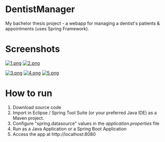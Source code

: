 # DentistManager

My bachelor thesis project - a webapp for managing a dentist's patients &amp; appointments (uses Spring Framework).

# Screenshots

[![1.png](https://i.postimg.cc/05cctHWW/1.png)](https://postimg.cc/RqJ7hGzK) [![2.png](https://i.postimg.cc/JnTZQSrj/2.png)](https://postimg.cc/XGCrjHyv)

[![3.png](https://i.postimg.cc/HnV5v3nR/3.png)](https://postimg.cc/GTnHHFkx) [![4.png](https://i.postimg.cc/x8hmwHbC/4.png)](https://postimg.cc/LgkhfJDK) [![5.png](https://i.postimg.cc/FFB0ktn4/5.png)](https://postimg.cc/4npYj0gL)

# How to run

1. Download source code
2. Import in Eclipse / Spring Tool Suite (or your preferred Java IDE) as a Maven project.
3. Configure "spring.datasource" values in the _application.properties_ file
3. Run as a Java Application or a Spring Boot Application
4. Access the app at http://localhost:8080

